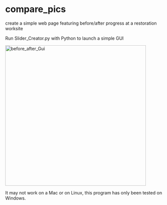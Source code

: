# compare_pics
create a simple web page featuring before/after progress at a restoration worksite

Run Slider_Creator.py with Python to launch a simple GUI

<img width="447" alt="before_after_Gui" src="https://github.com/henry-the-cudweed/compare_pics/assets/88332473/f2d3807d-2de8-4280-b35b-6088863c481e">

It may not work on a Mac or on Linux, this program has only been tested on Windows. 
